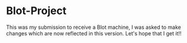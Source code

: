 # Blot-Project
This was my submission to receive a Blot machine, I was asked to make changes which are now reflected in this version. Let's hope that I get it!!

